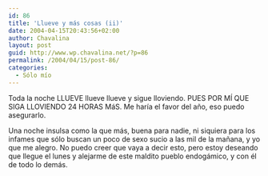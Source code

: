 ```yaml
---
id: 86
title: 'Llueve y más cosas (ii)'
date: 2004-04-15T20:43:56+02:00
author: Chavalina
layout: post
guid: http://www.wp.chavalina.net/?p=86
permalink: /2004/04/15/post-86/
categories:
  - Sólo mío
---
```

Toda la noche LLUEVE llueve llueve y sigue lloviendo. PUES POR M&Iacute; QUE SIGA LLOVIENDO 24 HORAS MáS. Me har&iacute;a el favor del a&ntilde;o, eso puedo asegurarlo.

Una noche insulsa como la que más, buena para nadie, ni siquiera para los infames que sólo buscan un poco de sexo sucio a las mil de la ma&ntilde;ana, y yo que me alegro. No puedo creer que vaya a decir esto, pero estoy deseando que llegue el lunes y alejarme de este maldito pueblo endogámico, y con él de todo lo demás.